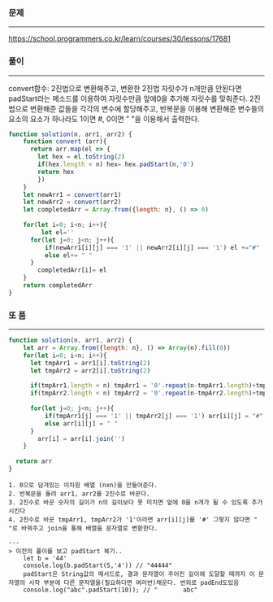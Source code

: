 ### 문제
---
https://school.programmers.co.kr/learn/courses/30/lessons/17681

### 풀이
---
convert함수:  2진법으로 변환해주고, 변환한 2진법 자릿수가 n개만큼 안된다면 padStart라는 메소드를 이용하여 자릿수만큼 앞에0을 추가해 자릿수를 맞춰준다.
2진법으로 변환해준 값들을 각각의 변수에 할당해주고, 반복문을 이용해 변환해준 변수들의 요소의 요소가 하나라도 1이면 #, 0이면 " "을 이용해서 출력한다. 
```jsx
function solution(n, arr1, arr2) {
    function convert (arr){
      return arr.map(el => {
        let hex = el.toString(2)
        if(hex.length < n) hex= hex.padStart(n,'0') 
        return hex
        })  
    }
    let newArr1 = convert(arr1)
    let newArr2 = convert(arr2)
    let completedArr = Array.from({length: n}, () => 0)
   
    for(let i=0; i<n; i++){
         let el=''
      for(let j=0; j<n; j++){
          if(newArr1[i][j] === '1' || newArr2[i][j] === '1') el +="#"
          else el+= " "
      }
        completedArr[i]= el
    }
    return completedArr
}
```
### 또 품
---
```jsx
function solution(n, arr1, arr2) {
    let arr = Array.from({length: n}, () => Array(n).fill(0))
    for(let i=0; i<n; i++){
      let tmpArr1 = arr1[i].toString(2)
      let tmpArr2 = arr2[i].toString(2)
      
      if(tmpArr1.length < n) tmpArr1 = '0'.repeat(n-tmpArr1.length)+tmpArr1
      if(tmpArr2.length < n) tmpArr2 = '0'.repeat(n-tmpArr2.length)+tmpArr2
      
      for(let j=0; j<n; j++){
          if(tmpArr1[j] === '1' || tmpArr2[j] === '1') arr[i][j] = "#"
          else arr[i][j] = " "
      }  
        arr[i] = arr[i].join('')
    }
    
  return arr
}
```
    1. 0으로 담겨있는 이차원 배열 (nxn)을 만들어준다.
    2. 반복문을 돌려 arr1, arr2를 2진수로 바꾼다.
    3. 2진수로 바꾼 숫자의 길이가 n의 길이보다 못 미치면 앞에 0을 n개가 될 수 있도록 추가시킨다
    4. 2진수로 바꾼 tmpArr1, tmpArr2가 '1'이라면 arr[i][j]를 '#' 그렇지 않다면 " "로 바꿔주고 join을 통해 배열을 문자열로 변환한다. 

    ---
    > 이전의 풀이를 보고 padStart 복기..
        let b = '44'
        console.log(b.padStart(5,'4')) // "44444"
        padStart은 String값의 메서드로, 결과 문자열이 주어진 길이에 도달할 때까지 이 문자열의 시작 부분에 다른 문자열을(필요하다면 여러번)채운다. 번외로 padEnd도있음
        console.log("abc".padStart(10)); // "       abc"
